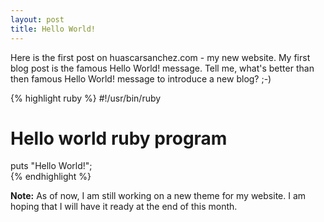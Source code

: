 ```yaml
---
layout: post
title: Hello World!
---
```


Here is the first post on huascarsanchez.com - my new website. My first blog post is the famous Hello World! message. Tell me, what's better than then famous Hello World! message to introduce a new blog? ;-)

{% highlight ruby %}
  #!/usr/bin/ruby

  # Hello world ruby program

  puts "Hello World!";  
{% endhighlight %}

**Note:** As of now, I am still working on a new theme for my website. I am hoping that I will have it ready at the end of this month. 
